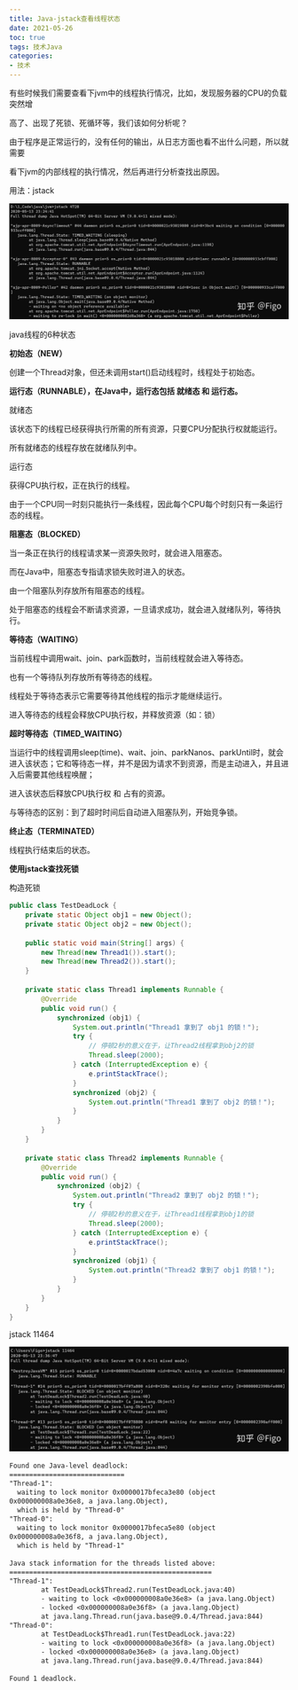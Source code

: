 ```yaml
---
title: Java-jstack查看线程状态
date: 2021-05-26
toc: true
tags: 技术Java
categories: 
- 技术
---
```


有些时候我们需要查看下jvm中的线程执行情况，比如，发现服务器的CPU的负载突然增

高了、出现了死锁、死循环等，我们该如何分析呢？

由于程序是正常运行的，没有任何的输出，从日志方面也看不出什么问题，所以就需要

看下jvm的内部线程的执行情况，然后再进行分析查找出原因。

用法：jstack <pid>

![img](/images/jstack-1.png)

java线程的6种状态

**初始态（NEW）**

创建一个Thread对象，但还未调用start()启动线程时，线程处于初始态。

**运行态（RUNNABLE），在Java中，运行态包括 就绪态 和 运行态。**

就绪态

该状态下的线程已经获得执行所需的所有资源，只要CPU分配执行权就能运行。

所有就绪态的线程存放在就绪队列中。

运行态

获得CPU执行权，正在执行的线程。

由于一个CPU同一时刻只能执行一条线程，因此每个CPU每个时刻只有一条运行态的线程。

**阻塞态（BLOCKED）**

当一条正在执行的线程请求某一资源失败时，就会进入阻塞态。

而在Java中，阻塞态专指请求锁失败时进入的状态。

由一个阻塞队列存放所有阻塞态的线程。

处于阻塞态的线程会不断请求资源，一旦请求成功，就会进入就绪队列，等待执行。

**等待态（WAITING）**

当前线程中调用wait、join、park函数时，当前线程就会进入等待态。

也有一个等待队列存放所有等待态的线程。

线程处于等待态表示它需要等待其他线程的指示才能继续运行。

进入等待态的线程会释放CPU执行权，并释放资源（如：锁）

**超时等待态（TIMED_WAITING）**

当运行中的线程调用sleep(time)、wait、join、parkNanos、parkUntil时，就会进入该状态；它和等待态一样，并不是因为请求不到资源，而是主动进入，并且进入后需要其他线程唤醒；

进入该状态后释放CPU执行权 和 占有的资源。

与等待态的区别：到了超时时间后自动进入阻塞队列，开始竞争锁。

**终止态（TERMINATED）**

线程执行结束后的状态。

**使用jstack查找死锁**

构造死锁

```java
public class TestDeadLock {
    private static Object obj1 = new Object();
    private static Object obj2 = new Object();

    public static void main(String[] args) {
        new Thread(new Thread1()).start();
        new Thread(new Thread2()).start();
    }

    private static class Thread1 implements Runnable {
        @Override
        public void run() {
            synchronized (obj1) {
                System.out.println("Thread1 拿到了 obj1 的锁！");
                try {
                    // 停顿2秒的意义在于，让Thread2线程拿到obj2的锁
                    Thread.sleep(2000);
                } catch (InterruptedException e) {
                    e.printStackTrace();
                }
                synchronized (obj2) {
                    System.out.println("Thread1 拿到了 obj2 的锁！");
                }
            }
        }
    }

    private static class Thread2 implements Runnable {
        @Override
        public void run() {
            synchronized (obj2) {
                System.out.println("Thread2 拿到了 obj2 的锁！");
                try {
                    // 停顿2秒的意义在于，让Thread1线程拿到obj1的锁
                    Thread.sleep(2000);
                } catch (InterruptedException e) {
                    e.printStackTrace();
                }
                synchronized (obj1) {
                    System.out.println("Thread2 拿到了 obj1 的锁！");
                }
            }
        }
    }
}
```

jstack 11464

![img](/images/jstack-2.png)

```text
Found one Java-level deadlock:
=============================
"Thread-1":
  waiting to lock monitor 0x0000017bfeca3e80 (object 0x000000008a0e36e8, a java.lang.Object),
  which is held by "Thread-0"
"Thread-0":
  waiting to lock monitor 0x0000017bfeca5e80 (object 0x000000008a0e36f8, a java.lang.Object),
  which is held by "Thread-1"

Java stack information for the threads listed above:
===================================================
"Thread-1":
        at TestDeadLock$Thread2.run(TestDeadLock.java:40)
        - waiting to lock <0x000000008a0e36e8> (a java.lang.Object)
        - locked <0x000000008a0e36f8> (a java.lang.Object)
        at java.lang.Thread.run(java.base@9.0.4/Thread.java:844)
"Thread-0":
        at TestDeadLock$Thread1.run(TestDeadLock.java:22)
        - waiting to lock <0x000000008a0e36f8> (a java.lang.Object)
        - locked <0x000000008a0e36e8> (a java.lang.Object)
        at java.lang.Thread.run(java.base@9.0.4/Thread.java:844)

Found 1 deadlock.
```